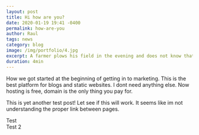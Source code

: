 ```yaml
---
layout: post
title: Hi how are you?
date: 2020-01-19 19:41 -0400
permalink: how-are-you
author: Raul
tags: news
category: blog
image: /img/portfolio/4.jpg
excerpt: A farmer plows his field in the evening and does not know that it is just not going to work.
duration: 4min
---
```


How we got started at the beginning of getting in to marketing. This is the best platform for blogs and static websites. I dont need anything else. Now hosting is free, domain is the only thing you pay for.

This is yet another test post! Let see if this will work. It seems like im not understanding the proper link between pages.

<div class="row">
<div class="col-md-6">
	Test
</div>

<div class="col-md-6">
	Test 2
</div>

</div>